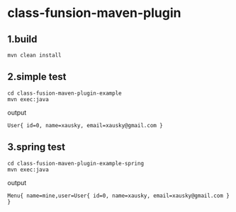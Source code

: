 # class-funsion-maven-plugin

## 1.build

```
mvn clean install
```

## 2.simple test

```
cd class-fusion-maven-plugin-example
mvn exec:java
```

output

```
User{ id=0, name=xausky, email=xausky@gmail.com }
```

## 3.spring test

```
cd class-fusion-maven-plugin-example-spring
mvn exec:java
```

output

```
Menu{ name=mine,user=User{ id=0, name=xausky, email=xausky@gmail.com } }
```